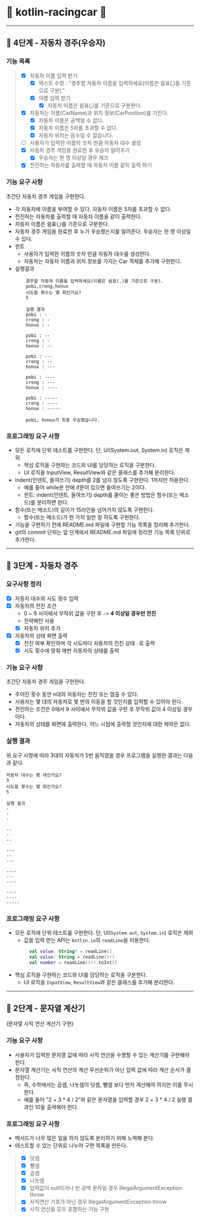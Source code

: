 # 🚗 kotlin-racingcar 🚗

---

## 🚀 4단계 - 자동차 경주(우승자)

### 기능 목록
> - [x] 자동차 이름 입력 받기
>   - [x] 텍스트 수정 : "경주할 자동차 이름을 입력하세요(이름은 쉼표(,)를 기준으로 구분)."
>   - [x] 이름 입력 받기
>     - [x] 자동차 이름은 쉼표(,)를 기준으로 구분한다.
> - [x] 자동차는 이름(CarName)과 위치 정보(CarPosition)를 가진다.
>   - [x] 자동차 이름은 공백일 수 없다.
>   - [x] 자동차 이름은 5자를 초과할 수 없다.
>   - [x] 자동차 위치는 음수일 수 없습니다.
> - [ ] 사용자가 입력한 이름의 숫자 만큼 자동차 대수 생성
> - [x] 자동차 경주 게임을 완료한 후 우승자 알려주기
>   - [x] 우승자는 한 명 이상일 경우 체크
> - [x] 전진하는 자동차를 출력할 때 자동차 이름 같이 출력 하기

### 기능 요구 사항
초간단 자동차 경주 게임을 구현한다.

- 각 자동차에 이름을 부여할 수 있다. 자동차 이름은 5자를 초과할 수 없다.
- 전진하는 자동차를 출력할 때 자동차 이름을 같이 출력한다.
- 자동차 이름은 쉼표(,)를 기준으로 구분한다.
- 자동차 경주 게임을 완료한 후 누가 우승했는지를 알려준다. 우승자는 한 명 이상일 수 있다.
- 힌트
  - 사용자가 입력한 이름의 숫자 만큼 자동차 대수를 생성한다.
  - 자동차는 자동차 이름과 위치 정보를 가지는 Car 객체를 추가해 구현한다.
- 실행결과
  ```shell
      경주할 자동차 이름을 입력하세요(이름은 쉼표(,)를 기준으로 구분).
      pobi,crong,honux
      시도할 횟수는 몇 회인가요?
      5
      
      실행 결과
      pobi : -
      crong : -
      honux : -
      
      pobi : --
      crong : -
      honux : --
      
      pobi : ---
      crong : --
      honux : ---
      
      pobi : ----
      crong : ---
      honux : ----
      
      pobi : -----
      crong : ----
      honux : -----
      
      pobi, honux가 최종 우승했습니다.
  ```

### 프로그래밍 요구 사항
- 모든 로직에 단위 테스트를 구현한다. 단, UI(System.out, System.in) 로직은 제외
  - 핵심 로직을 구현하는 코드와 UI를 담당하는 로직을 구분한다.
  - UI 로직을 InputView, ResultView와 같은 클래스를 추가해 분리한다.
- indent(인덴트, 들여쓰기) depth를 2를 넘지 않도록 구현한다. 1까지만 허용한다.
  - 예를 들어 while문 안에 if문이 있으면 들여쓰기는 2이다.
  - 힌트: indent(인덴트, 들여쓰기) depth를 줄이는 좋은 방법은 함수(또는 메소드)를 분리하면 된다.
- 함수(또는 메소드)의 길이가 15라인을 넘어가지 않도록 구현한다.
  - 함수(또는 메소드)가 한 가지 일만 잘 하도록 구현한다.
- 기능을 구현하기 전에 README.md 파일에 구현할 기능 목록을 정리해 추가한다.
- git의 commit 단위는 앞 단계에서 README.md 파일에 정리한 기능 목록 단위로 추가한다.

---

## 🚀 3단계 - 자동차 경주

### 요구사항 정리
- [x] 자동차 대수와 시도 횟수 입력
- [x] 자동차의 전진 조건
  - 0 ~ 9 사이에서 무작위 값을 구한 후 -> **4 이상일 경우만 전진**
  - 전략패턴 사용
  - [x] 자동차 위치 추가
- [x] 자동차의 상태 화면 출력
  - [x] 전진 여부 확인하며 각 시도마다 자동차의 전진 상태 `-`로 출력
  - [x] 시도 횟수에 맞춰 매번 자동차의 상태를 출력

### 기능 요구 사항
초간단 자동차 경주 게임을 구현한다.
- 주어진 횟수 동안 n대의 자동차는 전진 또는 멈출 수 있다.
- 사용자는 몇 대의 자동차로 몇 번의 이동을 할 것인지를 입력할 수 있어야 한다.
- 전진하는 조건은 0에서 9 사이에서 무작위 값을 구한 후 무작위 값이 4 이상일 경우이다.
- 자동차의 상태를 화면에 출력한다. 어느 시점에 출력할 것인지에 대한 제약은 없다.

### 실행 결과 
위 요구 사항에 따라 3대의 자동차가 5번 움직였을 경우 프로그램을 실행한 결과는 다음과 같다.
```shell
자동차 대수는 몇 대인가요?
3
시도할 횟수는 몇 회인가요?
5

실행 결과
-
-
-

--
-
--

---
--
---

----
---
----

----
----
-----
```

### 프로그래밍 요구 사항
- 모든 로직에 단위 테스트를 구현한다. 단, UI(`System.out`, `System.in`) 로직은 제외
  - 값을 입력 받는 API는 `kotlin.io`의 `readLine`을 이용한다.
    ```kotlin
      val value: String? = readLine()
      val value: String = readLine()!!
      val number = readLine()!!.toInt()
    ```
- 핵심 로직을 구현하는 코드와 UI를 담당하는 로직을 구분한다.
  - UI 로직을 `InputView`, `ResultView`와 같은 클래스를 추가해 분리한다.


---

## 🚀 2단계 - 문자열 계산기
(문자열 사칙 연산 계산기 구현)

### 기능 요구 사항
- 사용자가 입력한 문자열 값에 따라 사칙 연산을 수행할 수 있는 계산기를 구현해야 한다.
- 문자열 계산기는 사칙 연산의 계산 우선순위가 아닌 입력 값에 따라 계산 순서가 결정된다. 
  - 즉, 수학에서는 곱셈, 나눗셈이 덧셈, 뺄셈 보다 먼저 계산해야 하지만 이를 무시한다.
  - 예를 들어 "2 + 3 * 4 / 2"와 같은 문자열을 입력할 경우 2 + 3 * 4 / 2 실행 결과인 10을 출력해야 한다.

### 프로그래밍 요구 사항
- 메서드가 너무 많은 일을 하지 않도록 분리하기 위해 노력해 본다.
- 테스트할 수 있는 단위로 나누어 구현 목록을 만든다.

> - [x] 덧셈
> - [x] 뺄셈
> - [x] 곱셈
> - [x] 나눗셈
> - [x] 입력값이 null이거나 빈 공백 문자일 경우 IllegalArgumentException throw
> - [x] 사칙연산 기호가 아닌 경우 IllegalArgumentException throw
> - [x] 사칙 연산을 모두 포함하는 기능 구현
